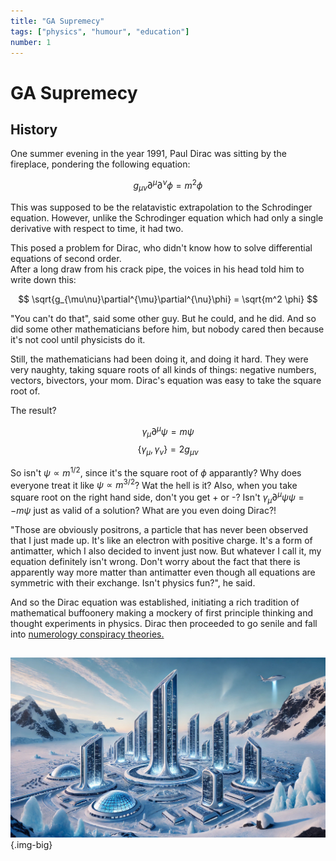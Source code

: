 ```yaml
---
title: "GA Supremecy"
tags: ["physics", "humour", "education"]
number: 1
---
```


# GA Supremecy

## History 

One summer evening in the year 1991, Paul Dirac was sitting by the fireplace, pondering the following equation:

$$ g_{\mu\nu}\partial^{\mu}\partial^{\nu}\phi = m^2 \phi $$

This was supposed to be the relatavistic extrapolation to the Schrodinger equation. 
However, unlike the Schrodinger equation which had only a single derivative with respect to time, it had two. 

This posed a problem for Dirac, who didn't know how to solve differential equations of second order.  
After a long draw from his crack pipe, the voices in his head told him to write down this:

$$ \sqrt{g_{\mu\nu}\partial^{\mu}\partial^{\nu}\phi} = \sqrt{m^2 \phi} $$

"You can't do that", said some other guy. But he could, and he did.
And so did some other mathematicians before him, but nobody cared then because it's not cool until physicists do it.

Still, the mathematicians had been doing it, and doing it hard. 
They were very naughty, taking square roots of all kinds of things: negative numbers, vectors, bivectors, your mom.
Dirac's equation was easy to take the square root of.

The result? 

$$ \gamma_{\mu}\partial^{\mu}\psi = m \psi $$
$$ \{\gamma_{\mu}, \gamma_{\nu}\} = 2g_{\mu\nu}$$

So isn't $\psi\propto m^{1/2}$, since it's the square root of $\phi$ apparantly?
Why does everyone treat it like $\psi\propto m^{3/2}$? Wat the hell is it?
Also, when you take square root on the right hand side, don't you get + or -? 
Isn't $\gamma_{\mu}\partial^{\mu}\psi\psi = -m \psi$ just as valid of a solution?
What are you even doing Dirac?!

"Those are obviously positrons, a particle that has never been observed that I just made up. It's like an electron with positive charge.
It's a form of antimatter, which I also decided to invent just now. But whatever I call it, my equation definitely isn't wrong. Don't worry about the
fact that there is apparently way more matter than antimatter even though all equations are symmetric with their exchange. Isn't physics fun?", he said.

And so the Dirac equation was established, initiating a rich tradition of mathematical buffoonery making a mockery of 
first principle thinking and thought experiments in physics. 
Dirac then proceeded to go senile and fall into [numerology conspiracy theories.](https://en.wikipedia.org/wiki/Dirac_large_numbers_hypothesis)

## 

![](/images/polara/city.jpg){.img-big}
